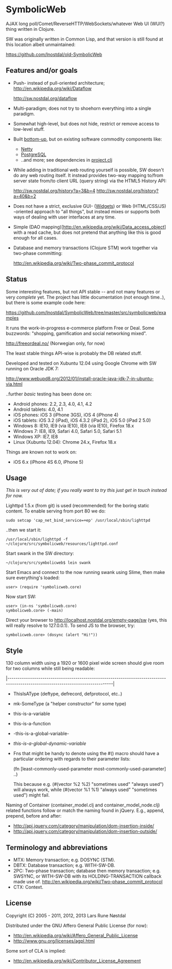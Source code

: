 # SymbolicWeb

AJAX long poll/Comet/ReverseHTTP/WebSockets/whatever Web UI (WUI?) thing written in Clojure.

SW was originally written in Common Lisp, and that version is still found at this location albeit unmaintained:

  https://github.com/lnostdal/old-SymbolicWeb



## Features and/or goals

  * Push- instead of pull-oriented architecture; http://en.wikipedia.org/wiki/Dataflow

      http://sw.nostdal.org/dataflow


  * Multi-paradigm; does not try to shoehorn everything into a single paradigm.


  * Somewhat high-level, but does not hide, restrict or remove access to low-level stuff.


  * Built [bottom-up](http://en.wikipedia.org/wiki/Top-down_and_bottom-up_design), but on existing software commodity components
    like:

      * [Netty](http://netty.io/)
      * [PostgreSQL](http://www.postgresql.org/)
      * ..and more; see dependencies in [project.clj](https://github.com/lnostdal/SymbolicWeb/blob/master/project.clj)


  * While adding in traditional web routing yourself is possible, SW doesn't do any web routing itself. It instead provides
    two-way mapping to/from server state from/to client URL (query string) via the HTML5 History API:

      http://sw.nostdal.org/history?a=3&b=4
      http://sw.nostdal.org/history?a=40&b=2


  * Does not have a strict, exclusive GUI- ([Widgets](http://en.wikipedia.org/wiki/GUI_widget)) or Web (HTML/CSS/JS) -oriented
    approach to "all things", but instead mixes or supports both ways of dealing with user interfaces at any time.


  * Simple (DAO mapping)[http://en.wikipedia.org/wiki/Data_access_object] with a read cache, but does not pretend that anything like this is good enough for all cases.


  * Database and memory transactions (Clojure STM) work together via two-phase committing:

      http://en.wikipedia.org/wiki/Two-phase_commit_protocol



## Status

Some interesting features, but not API stable -- and not many features or very *complete* yet. The project has little
documentation (not enough time..), but there is some example code here:

  https://github.com/lnostdal/SymbolicWeb/tree/master/src/symbolicweb/examples


It runs the work-in-progress e-commerce platform Free or Deal. Some buzzwords: "shopping, gamification and social networking
mixed".

  http://freeordeal.no/ (Norwegian only, for now)


The least stable things API-wise is probably the DB related stuff.

Developed and tested on Xubuntu 12.04 using Google Chrome with SW running on Oracle JDK 7:

  http://www.webupd8.org/2012/01/install-oracle-java-jdk-7-in-ubuntu-via.html


..further *basic* testing has been done on:

  * Android phones: 2.2, 2.3, 4.0, 4.1, 4.2
  * Android tablets: 4.0, 4.1
  * iOS phones: iOS 3 (iPhone 3GS), iOS 4 (iPhone 4)
  * iOS tablets: iOS 3.2 (iPad), iOS 4.3.2 (iPad 2), iOS 5.0 (iPad 2 5.0)
  * Windows 8: IE10, IE9 (via IE10), IE8 (via IE10), Firefox 18.x
  * Windows 7: IE8, IE9, Safari 4.0, Safari 5.0, Safari 5.1
  * Windows XP: IE7, IE8
  * Linux (Xubuntu 12.04): Chrome 24.x, Firefox 18.x


Things are known not to work on:

  * iOS 6.x (iPhone 4S 6.0, iPhone 5)



## Usage

*This is very out of date; if you really want to try this just get in touch instead for now.*


Lighttpd 1.5.x (from git) is used (recommended) for the boring static content. To enable serving from port 80 we do:

    sudo setcap 'cap_net_bind_service=+ep' /usr/local/sbin/lighttpd


..then we start it:

    /usr/local/sbin/lighttpd -f ~/clojure/src/symbolicweb/resources/lighttpd.conf


Start swank in the SW directory:

    ~/clojure/src/symbolicweb$ lein swank


Start Emacs and connect to the now running swank using Slime, then make sure everything's loaded:

    user> (require 'symbolicweb.core)


Now start SW:

    user> (in-ns 'symbolicweb.core)
    symbolicweb.core> (-main)


Direct your browser to http://localhost.nostdal.org/empty-page/sw (yes, this will really resolve to 127.0.0.1). To send JS to the
browser, try:

    symbolicweb.core> (dosync (alert "Hi!"))




## Style

130 column width using a 1920 or 1600 pixel wide screen should give room for two columns while still being readable:

|---------------------------------------------------------------------------------------------------------------------------------|


* ThisIsAType   (deftype, defrecord, defprotocol, etc..)
* mk-SomeType   (a "helper constructor" for some type)
* this-is-a-variable
* this-is-a-function
* -this-is-a-global-variable-
* *this-is-a-global-dynamic-variable*
* Fns that might be handy to denote using the #() macro should have a particular ordering with regards to their parameter lists:

    (fn [least-commonly-used-parameter most-commonly-used-parameter] ..)


  This because e.g. (#(vector %2 %2) "sometimes used" "always used") will always work,
  while (#(vector %1 %1) "always used" "sometimes used") might fail.


Naming of Container (container_model.clj and container_model_node.clj) related functions follow or match the naming
found in jQuery. E.g., append, prepend, before and after:

* http://api.jquery.com/category/manipulation/dom-insertion-inside/
* http://api.jquery.com/category/manipulation/dom-insertion-outside/



## Terminology and abbreviations

  * MTX: Memory transaction; e.g. DOSYNC (STM).
  * DBTX: Database transaction; e.g. WITH-SW-DB.
  * 2PC: Two-phase transaction; database then memory transaction; e.g. SWSYNC, or WITH-SW-DB with its HOLDING-TRANSACTION callback
    made use of. http://en.wikipedia.org/wiki/Two-phase_commit_protocol
  * CTX: Context.



## License

Copyright (C) 2005 - 2011, 2012, 2013 Lars Rune Nøstdal

Distributed under the GNU Affero General Public License (for now):

  * http://en.wikipedia.org/wiki/Affero_General_Public_License
  * http://www.gnu.org/licenses/agpl.html


Some sort of CLA is implied:

  * http://en.wikipedia.org/wiki/Contributor_License_Agreement
